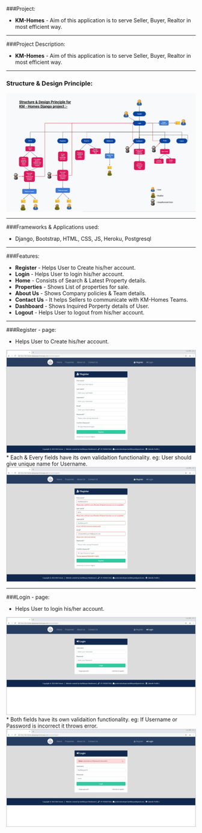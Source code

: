 ###Project:
* **KM-Homes** - Aim of this application is to serve Seller, Buyer, Realtor in most efficient way.
---
###Project Description:
* **KM-Homes** - Aim of this application is to serve Seller, Buyer, Realtor in most efficient way.
---
<!-- ###Motivation:
* One of my friend asked me to create Realestate application for his Business.
--- -->
### Structure & Design Principle:
<img src='read_me_images/design_principle.jpg'/>

---
###Frameworks & Applications used:
* Django, Bootstrap, HTML, CSS, JS, Heroku, Postgresql
---
###Features:
* **Register** - Helps User to Create his/her account.
* **Login** - Helps User to login his/her account.
* **Home** - Consists of Search & Latest Property details.
* **Properties** - Shows List of properties for sale.
* **About Us** - Shows Company policies & Team details.
* **Contact Us** - It helps Sellers to communicate with KM-Homes Teams.
* **Dashboard** - Shows Inquired Porperty details of User.
* **Logout** - Helps User to logout from his/her account.
---
###Register - page:
* Helps User to Create his/her account.

<img src='read_me_images/basic_pages/register.png'/>
<br>
* Each & Every fields have its own validaition functionality. 
eg: User should give unique name for Username.

<img src='read_me_images/validation/reg_v.png'/>

---
###Login - page:
* Helps User to login his/her account.

<img src='read_me_images/basic_pages/login.png'/>
<br>
* Both fields have its own validaition functionality. 
eg: If Username or Password is incorrect it throws error.

<img src='read_me_images/validation/login_v.png'/>
